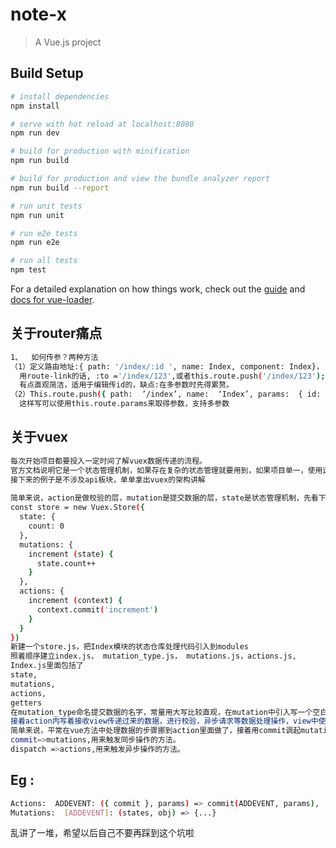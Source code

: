 # note-x

> A Vue.js project

## Build Setup

``` bash
# install dependencies
npm install

# serve with hot reload at localhost:8080
npm run dev

# build for production with minification
npm run build

# build for production and view the bundle analyzer report
npm run build --report

# run unit tests
npm run unit

# run e2e tests
npm run e2e

# run all tests
npm test
```

For a detailed explanation on how things work, check out the [guide](http://vuejs-templates.github.io/webpack/) and [docs for vue-loader](http://vuejs.github.io/vue-loader).
## 关于router痛点
``` bash
1、	如何传参？两种方法
（1）定义路由地址:{ path: '/index/:id ', name: Index, component: Index}，
  用route-link的话, :to ='/index/123',或者this.route.push('/index/123');
  有点直观简洁，适用于编辑传id的，缺点:在多参数时先得累赘。
（2）This.route.push({ path:  ’/index’, name:  ‘Index’, params:  { id: 1234 }})，
  这样写可以使用this.route.params来取得参数，支持多参数
```
## 关于vuex
``` bash
每次开始项目都要投入一定时间了解vuex数据传递的流程。
官方文档说明它是一个状态管理机制，如果存在复杂的状态管理就要用到，如果项目单一，使用这个反而累赘。
接下来的例子是不涉及api板块，单单拿出vuex的架构讲解
 
简单来说，action是做校验的层，mutation是提交数据的层，state是状态管理机制，先看下官网的例子
const store = new Vuex.Store({
  state: {
    count: 0
  },
  mutations: {
    increment (state) {
      state.count++
    }
  },
  actions: {
    increment (context) {
      context.commit('increment')
    }
  }
})
新建一个store.js，把Index模块的状态仓库处理代码引入到modules
照着顺序建立index.js， mutation_type.js， mutations.js，actions.js,
Index.js里面包括了
state,
mutations,
actions,
getters
在mutation_type命名提交数据的名字，常量用大写比较直观，在mutation中引入写一个空白的函数，action也要用到.
接着action内写着接收view传递过来的数据，进行校验，异步请求等数据处理操作，view中使用store.dispatch()；
简单来说，平常在vue方法中处理数据的步骤挪到action里面做了，接着用commit调起mutation，在里面做数据返回操作。
commit=>mutations,用来触发同步操作的方法。
dispatch =>actions,用来触发异步操作的方法。
```
## Eg : 
``` bash
Actions:  ADDEVENT: ({ commit }, params) => commit(ADDEVENT, params),
Mutations:  [ADDEVENT]: (states, obj) => {...}
```
乱讲了一堆，希望以后自己不要再踩到这个坑啦


